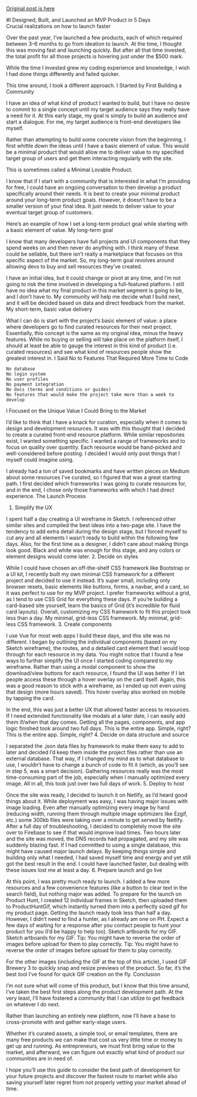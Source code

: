 [Original post is here](https://medium.com/better-programming/i-designed-built-and-launched-an-mvp-platform-in-5-days-c06fa629adb9)

#I Designed, Built, and Launched an MVP Product in 5 Days  
Crucial realizations on how to launch faster

Over the past year, I’ve launched a few products, each of which required between 3–6 months to go from ideation to launch. At the time, I thought this was moving fast and launching quickly. But after all that time invested, the total profit for all those projects is hovering just under the $500 mark.

While the time I invested grew my coding experience and knowledge, I wish I had done things differently and failed quicker.

This time around, I took a different approach.
I Started by First Building a Community

I have an idea of what kind of product I wanted to build, but I have no desire to commit to a single concept until my target audience says they really have a need for it. At this early stage, my goal is simply to build an audience and start a dialogue. For me, my target audience is front-end developers like myself.

Rather than attempting to build some concrete vision from the beginning, I first whittle down the ideas until I have a basic element of value. This would be a minimal product that would allow me to deliver value to my specified target group of users and get them interacting regularly with the site.

This is sometimes called a Minimal Lovable Product.

I know that if I start with a community that is interested in what I’m providing for free, I could have an ongoing conversation to then develop a product specifically around their needs. It is best to create your minimal product around your long-term product goals. However, it doesn’t have to be a smaller version of your final idea. It just needs to deliver value to your eventual target group of customers.

Here’s an example of how I set a long-term product goal while starting with a basic element of value.
My long-term goal

I know that many developers have full projects and UI components that they spend weeks on and then never do anything with. I think many of these could be sellable, but there isn’t really a marketplace that focuses on this specific aspect of the market. So, my long-term goal revolves around allowing devs to buy and sell resources they’ve created.

I have an initial idea, but it could change or pivot at any time, and I’m not going to risk the time involved in developing a full-featured platform. I still have no idea what my final product in this market segment is going to be, and I don’t have to. My community will help me decide what I build next, and it will be decided based on data and direct feedback from the market.
My short-term, basic value delivery

What I can do is start with the project’s basic element of value: a place where developers go to find curated resources for their next project. Essentially, this concept is the same as my original idea, minus the heavy features. While no buying or selling will take place on the platform itself, I should at least be able to gauge the interest in this kind of product (i.e. curated resources) and see what kind of resources people show the greatest interest in.
I Said No to Features That Required More Time to Code

    No database
    No login system
    No user profiles
    No payment integration
    No docs (terms and conditions or guides)
    No features that would make the project take more than a week to develop

I Focused on the Unique Value I Could Bring to the Market

I’d like to think that I have a knack for curation, especially when it comes to design and development resources. It was with this thought that I decided to create a curated front-end resource platform. While similar repositories exist, I wanted something specific. I wanted a range of frameworks and to focus on quality over quantity. Each resource would be hand-picked and well-considered before posting. I decided I would only post things that I myself could imagine using.

I already had a ton of saved bookmarks and have written pieces on Medium about some resources I’ve curated, so I figured that was a great starting path. I first decided which frameworks I was going to curate resources for, and in the end, I chose only those frameworks with which I had direct experience.
The Launch Process
1. Simplify the UX

I spent half a day creating a UI wireframe in Sketch. I referenced other similar sites and compiled the best ideas into a two-page site. I have the tendency to add extra detail during the design stage, but I forced myself to cut any and all elements I wasn’t ready to build within the following few days. Also, for the first time as a designer, I didn’t care about making things look good. Black and white was enough for this stage, and any colors or element designs would come later.
2. Decide on styles

While I could have chosen an off-the-shelf CSS framework like Bootstrap or a UI kit, I recently built my own minimal CSS framework for a different project and decided to use it instead. It’s super small, including only browser resets, basic elements like buttons, forms, a navbar, and a card, so it was perfect to use for my MVP project. I prefer frameworks without a grid, as I tend to use CSS Grid for everything these days. If you’re building a card-based site yourself, learn the basics of Grid (it’s incredible for fluid card layouts). Overall, customizing my CSS framework to fit this project took less than a day.
My minimal, grid-less CSS framework.
My minimal, grid-less CSS framework.
3. Create components

I use Vue for most web apps I build these days, and this site was no different. I began by outlining the individual components (based on my Sketch wireframe), the routes, and a detailed card element that I would loop through for each resource in my data. You might notice that I found a few ways to further simplify the UI once I started coding compared to my wireframe. Rather than using a modal component to show the download/view buttons for each resource, I found the UI was better if I let people access these through a hover overlay on the card itself. Again, this was a good reason to stick with a wireframe, as I ended up not even using that design (more hours saved). This hover overlay also worked on mobile by tapping the card.

In the end, this was just a better UX that allowed faster access to resources. If I need extended functionality like modals at a later date, I can easily add them if/when that day comes. Getting all the pages, components, and app logic finished took around two full days.
This is the entire app. Simple, right?
This is the entire app. Simple, right?
4. Decide on data structure and source

I separated the .json data files by framework to make them easy to add to later and decided I’d keep them inside the project files rather than use an external database. That way, if I changed my mind as to what database to use, I wouldn’t have to change a bunch of code to fit it (which, as you’ll see in step 5, was a smart decision). Gathering resources really was the most time-consuming part of the job, especially when I manually optimized every image. All in all, this took just over two full days of work.
5. Deploy to host

Once the site was ready, I decided to launch it on Netlify, as I’d heard good things about it. While deployment was easy, I was having major issues with image loading. Even after manually optimizing every image by hand (reducing width, running them through multiple image optimizers like Ezgif, etc.) some 300kb files were taking over a minute to get served by Netlify. After a full day of troubleshooting, I decided to completely move the site over to Firebase to see if that would improve load times. Two hours later and the site was moved, the DNS records had propagated, and my site was suddenly blazing fast. If I had committed to using a single database, this might have caused major launch delays. By keeping things simple and building only what I needed, I had saved myself time and energy and yet still got the best result in the end. I could have launched faster, but dealing with these issues lost me at least a day.
6. Prepare launch and go live

At this point, I was pretty much ready to launch. I added a few more resources and a few convenience features (like a button to clear text in the search field), but nothing major was added. To prepare for the launch on Product Hunt, I created 12 individual frames in Sketch, then uploaded them to ProductHuntGif, which instantly turned them into a perfectly sized gif for my product page. Getting the launch ready took less than half a day. However, I didn’t need to find a hunter, as I already am one on PH. Expect a few days of waiting for a response after you contact people to hunt your product for you (I’d be happy to help too).
Sketch artboards for my GIF.
Sketch artboards for my GIF.
Tip: You might have to reverse the order of images before upload for them to play correctly.
Tip: You might have to reverse the order of images before upload for them to play correctly.

For the other images (including the GIF at the top of this article), I used GIF Brewery 3 to quickly snap and resize previews of the product. So far, it’s the best tool I’ve found for quick GIF creation on the fly.
Conclusion

I’m not sure what will come of this product, but I know that this time around, I’ve taken the best first steps along the product development path. At the very least, I’ll have fostered a community that I can utilize to get feedback on whatever I do next.

Rather than launching an entirely new platform, now I’ll have a base to cross-promote with and gather early-stage users.

Whether it’s curated assets, a simple tool, or email templates, there are many free products we can make that cost us very little time or money to get up and running. As entrepreneurs, we must first bring value to the market, and afterward, we can figure out exactly what kind of product our communities are in need of.

I hope you’ll use this guide to consider the best path of development for your future projects and discover the fastest route to market while also saving yourself later regret from not properly vetting your market ahead of time.
